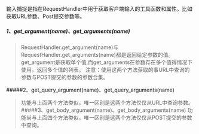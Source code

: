 输入捕捉是指在RequestHandler中用于获取客户端输入的工具函数和属性。比如获取URL参数、Post提交参数等。

##### 1、get\_argument\(name\)、get\_arguments\(name\)

> RequestHandler.get_argument(name)与RequestHandler.get_arguments(name)都是返回给定参数的值。get_argument是获取单个值,而get_arguments在参数存在多个值得情况下使用，返回多个值的列表。
注意：使用这两个方法获取的事URL中查询的参数与POST提交的参数的参数合集。

#####2、get_query_argument(name)、get_query_arguments(name)
> 功能与上面两个方法类似，唯一区别是这两个方法仅仅从URL中查询参数。
#####3、get_body_argument(name)、get_body_arguments(name)
> 功能尚与上面四个方法类似，唯一区别是这两个方法仅仅从POST提交的参数中查询。
